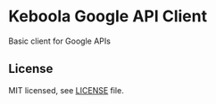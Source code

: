 # Keboola Google API Client

Basic client for Google APIs  

## License

MIT licensed, see [LICENSE](./LICENSE) file.
